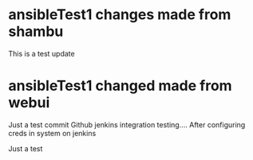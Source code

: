 # ansibleTest1  changes made from shambu
This is a test update
# ansibleTest1 changed made from webui 
Just a test commit 
Github jenkins integration testing.... 
After configuring creds in system on jenkins

Just a test
